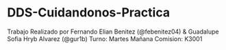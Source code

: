 # DDS-Cuidandonos-Practica
Trabajo Realizado por Fernando Elian Benitez (@febenitez04) & Guadalupe Sofia Hryb Alvarez (@gur1b) Turno: Martes Mañana Comision: K3001
